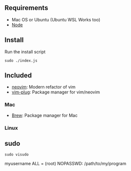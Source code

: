 
## Requirements

- Mac OS or Ubuntu (Ubuntu WSL Works too)
- [Node](https://nodejs.org/en/)

## Install

Run the install script

```
sudo ./index.js
```


## Included
- [neovim](https://github.com/neovim/neovim): Modern refactor of vim
- [vim-plug](https://github.com/junegunn/vim-plug): Package manager for vim/neovim

### Mac
- [Brew](https://brew.sh/): Package manager for Mac

### Linux


## sudo

```
sudo visudo
```
myusername ALL = (root) NOPASSWD: /path/to/my/program
